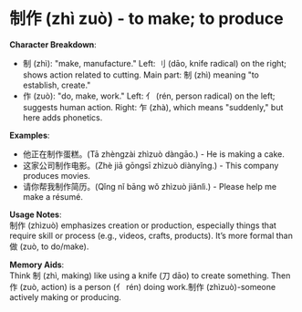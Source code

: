 # **制作 (zhì zuò) - to make; to produce**

**Character Breakdown**:  
- 制 (zhì): "make, manufacture." Left: 刂 (dāo, knife radical) on the right; shows action related to cutting. Main part: 制 (zhì) meaning "to establish, create."  
- 作 (zuò): "do, make, work." Left: 亻 (rén, person radical) on the left; suggests human action. Right: 乍 (zhà), which means "suddenly," but here adds phonetics.

**Examples**:  
- 他正在制作蛋糕。(Tā zhèngzài zhìzuò dàngāo.) - He is making a cake.  
- 这家公司制作电影。(Zhè jiā gōngsī zhìzuò diànyǐng.) - This company produces movies.  
- 请你帮我制作简历。(Qǐng nǐ bāng wǒ zhìzuò jiǎnlì.) - Please help me make a résumé.

**Usage Notes**:  
制作 (zhìzuò) emphasizes creation or production, especially things that require skill or process (e.g., videos, crafts, products). It’s more formal than 做 (zuò, to do/make).

**Memory Aids**:  
Think 制 (zhì, making) like using a knife (刀 dāo) to create something. Then 作 (zuò, action) is a person (亻 rén) doing work.制作 (zhìzuò)-someone actively making or producing.